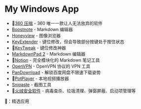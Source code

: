 # My Windows App

- 🌟[360 压缩](http://yasuo.360.cn/) - 360 唯一一款让人无法放弃的软件
- [Boostnote](https://boostnote.io/) - Markdown 编辑器
- [Honeyview](https://www.bandisoft.com/honeyview/) - 图像浏览器
- [KeyExtender](https://keyextender.en.softonic.com/) - 键位修改，但会导致部分按键处于按住状态
- 🌟[KeyTweak](https://www.bleepingcomputer.com/download/keytweak/) - 键位修改神器
- [MarkdownPad 2](http://markdownpad.com/) - Markdown 编辑器
- 🌟[Notion](https://www.notion.so/) - 完全模块化的 Markdown 笔记工具
- [OpenVPN](https://openvpn.net/) - OpenVPN 协议的 VPN 工具
- [PanDownload](https://pandownload.com/) - 解锁百度网盘不限速下载姿势
- 🌟[PotPlayer](https://potplayer.daum.net/) - 本地视频播放器
- [Snipaste](https://zh.snipaste.com/) - 截图工具
- 🌟[火绒安全软件](https://www.huorong.cn/) - 病毒查杀、垃圾清理、弹窗屏蔽、启动项管理等

🌟：精选应用
